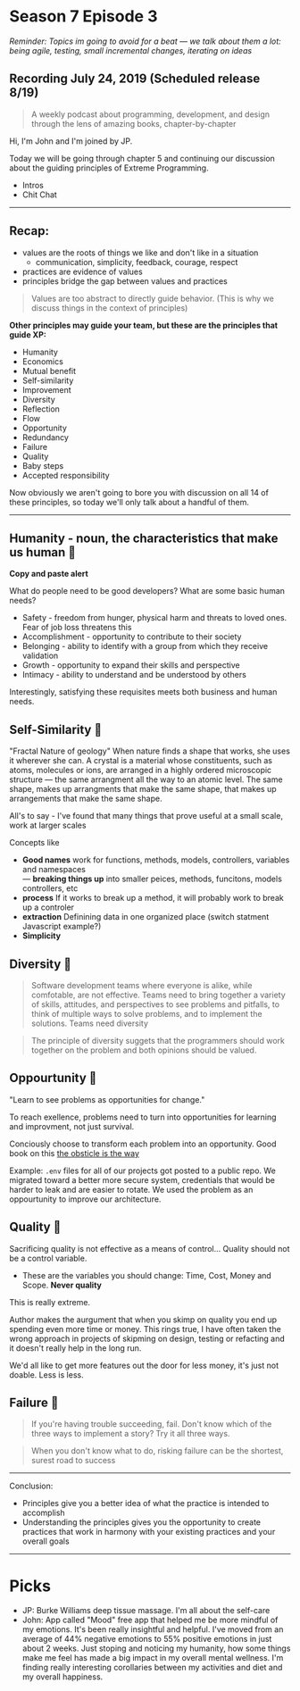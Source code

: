 # Season 7 Episode 3

_Reminder: Topics im going to  avoid for a beat — we talk about them a lot: being agile, testing, small incremental changes, iterating on ideas_

## Recording July 24, 2019 (Scheduled release 8/19) 

> A weekly podcast about programming, development, and design through the lens of amazing books, chapter-by-chapter

Hi, I'm John and I'm joined by JP.

Today we will be going through chapter 5 and continuing our discussion about the guiding principles of Extreme Programming.

* Intros
* Chit Chat

---

## Recap:

* values are the roots of things we like and don't like in a situation
    - communication, simplicity, feedback, courage, respect
* practices are evidence of values
* principles bridge the gap between values and practices

> Values are too abstract to directly guide behavior. (This is why we discuss things in the context of principles)

__Other principles may guide your team, but these are the principles that guide XP:__

* Humanity
* Economics
* Mutual benefit
* Self-similarity
* Improvement
* Diversity
* Reflection
* Flow
* Opportunity
* Redundancy
* Failure
* Quality
* Baby steps
* Accepted responsibility

Now obviously we aren't going to bore you with discussion on all 14 of these principles, so today we'll only talk about a handful of them.

---

## Humanity - noun, the characteristics that make us human 🐸

__Copy and paste alert__

What do people need to be good developers? What are some basic human needs?

* Safety - freedom from hunger, physical harm and threats to loved ones. Fear of job loss threatens this
* Accomplishment - opportunity to contribute to their society
* Belonging - ability to identify with a group from which they receive validation
* Growth - opportunity to expand their skills and perspective
* Intimacy - ability to understand and be understood by others

Interestingly, satisfying these requisites meets both business and human needs.

## Self-Similarity 👻
"Fractal Nature of geology" When nature finds a shape that works, she uses it wherever she can. 
A crystal is a material whose constituents, such as atoms, molecules or ions, are arranged in a highly ordered microscopic structure — the same arrangment all the way to an atomic level. The same shape, makes up arrangments that make the same shape, that makes up arrangements that make the same shape. 

All's to say - I've found that many things that prove useful at a small scale, work at larger scales 

Concepts like
- **Good names** work for functions, methods, models, controllers, variables and namespaces  
— **breaking things up** into smaller peices, methods, funcitons, models controllers, etc 
- **process** If it works to break up a method, it will probably work to break up a controler
- **extraction** Definining data in one organized place (switch statment Javascript example?) 
- **Simplicity** 


## Diversity 🐸

> Software development teams where everyone is alike, while comfotable, are not effective. Teams need to bring together a variety of skills, attitudes, and perspectives to see problems and pitfalls, to think of multiple ways to solve problems, and to implement the solutions. Teams need diversity

> The principle of diversity suggets that the programmers should work together on the problem and both opinions should be valued.

## Oppourtunity 👻

"Learn to see problems as opportunities for change."

To reach exellence, problems need to turn into opportunities for learning and improvment, not just survival. 

Conciously choose to transform each problem into an opportunity. Good book on this [the obsticle is the way](https://www.amazon.com/Obstacle-Way-Timeless-Turning-Triumph/dp/1591846358)

Example: `.env` files for all of our projects got posted to a public repo. We migrated toward a better more secure system, credentials that would be harder to leak and are easier to rotate. We used the problem as an oppourtunity to improve our architecture. 

## Quality 👻
Sacrificing quality is not effective as a means of control... Quality should not be a control variable. 

- These are the variables you should change: Time, Cost, Money and Scope. **Never quality**

This is really extreme. 

Author makes the aurgument that when you skimp on quality you end up spending even more time or money. This rings true, I have often taken the wrong approach in projects of skipming on design, testing or refacting and it doesn't really help in the long run. 

We'd all like to get more features out the door for less money, it's just not doable. Less is less. 


## Failure 🐸

> If you're having trouble succeeding, fail. Don't know which of the three ways to implement a story? Try it all three ways.

> When you don't know what to do, risking failure can be the shortest, surest road to success

---

Conclusion:

* Principles give you a better idea of what the practice is intended to accomplish
* Understanding the principles gives you the opportunity to create practices that work in harmony with your existing practices and your overall goals

---

# Picks

* JP: Burke Williams deep tissue massage. I'm all about the self-care
* John: App called "Mood" free app that helped me be more mindful of my emotions. It's been really insightful and helpful. I've moved from an average of 44% negative emotions to 55% positive emotions in just about 2 weeks. Just stoping and noticing my humanity, how some things make me feel has made a big impact in my overall mental wellness. I'm finding really interesting corollaries between my activities and diet and my overall happiness. 
